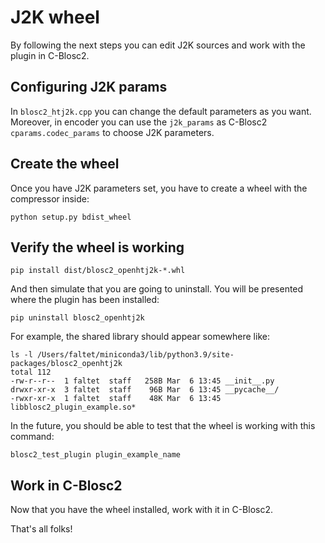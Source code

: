 # J2K wheel

By following the next steps you can edit J2K sources and work with the plugin in C-Blosc2.

## Configuring J2K params

In `blosc2_htj2k.cpp` you can change the default parameters as you want.
Moreover, in encoder you can use the `j2k_params` as C-Blosc2 `cparams.codec_params` to choose J2K parameters.

## Create the wheel

Once you have J2K parameters set, you have to create a wheel with the compressor inside:

```shell
python setup.py bdist_wheel
```

## Verify the wheel is working

```shell
pip install dist/blosc2_openhtj2k-*.whl
```

And then simulate that you are going to uninstall.  You will be presented where the plugin has been installed:

```shell
pip uninstall blosc2_openhtj2k
```

For example, the shared library should appear somewhere like:

```shell
ls -l /Users/faltet/miniconda3/lib/python3.9/site-packages/blosc2_openhtj2k
total 112
-rw-r--r--  1 faltet  staff   258B Mar  6 13:45 __init__.py
drwxr-xr-x  3 faltet  staff    96B Mar  6 13:45 __pycache__/
-rwxr-xr-x  1 faltet  staff    48K Mar  6 13:45 libblosc2_plugin_example.so*
```

In the future, you should be able to test that the wheel is working with this command:

```shell
blosc2_test_plugin plugin_example_name
```
## Work in C-Blosc2

Now that you have the wheel installed, work with it in C-Blosc2.

That's all folks!
